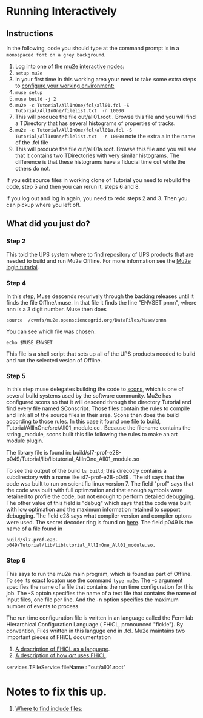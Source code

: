 # Running Interactively

## Instructions

In the following, code you should type at the command prompt is in a ```monospaced font on a grey background```.


1. Log into one of the [mu2e interactive nodes:](https://mu2ewiki.fnal.gov/wiki/ComputingTutorials#Interactive_logins)
1. ```setup mu2e```
1. In your first time in this working area your need to take some extra steps to [configure your working environment:](FirstTime.md)
1. ```muse setup```
1. ```muse build -j 2```
1. ```mu2e -c Tutorial/AllInOne/fcl/all01.fcl -S  Tutorial/AllInOne/filelist.txt  -n 10000```
1. This will produce the file out/all01.root . Browse this file and you will find a TDirectory that has several histograms of properties of tracks.
1. ```mu2e -c Tutorial/AllInOne/fcl/all01a.fcl -S  Tutorial/AllInOne/filelist.txt  -n 10000``` note the extra a in the name of the .fcl file
1. This will produce the file out/all01a.root.  Browse this file and you will see that it contains two TDirectories with very similar histograms.  The difference is that these histograms have a fiducial time cut while the others do not.

If you edit source files in working clone of Tutorial you need to rebuild the code, step 5 and then you can rerun it, steps 6 and 8.

if you log out and log in again, you need to redo steps 2 and 3.  Then you can pickup where you left off.

## What did you just do?

### Step 2

This told the UPS system where to find repository of UPS products that are needed to build and run Mu2e Offline.
For more information see the [Mu2e login tutorial](https://mu2ewiki.fnal.gov/wiki/LoginTutorial#Check_setup_mu2e).


### Step 4
In this step, Muse descends recurively through the backing releases until it finds the file Offlne/.muse.
In that file it finds the line "ENVSET pnnn", where nnn is a 3 digit number.  Muse then does
```
source  /cvmfs/mu2e.opensciencegrid.org/DataFiles/Muse/pnnn
```
You can see which file was chosen:
```
echo $MUSE_ENVSET
```
This file is a shell script that sets up all of the UPS products needed to build and run the selected vesion of Offline.


### Step 5
In this step muse delegates building the code to [scons](https://mu2ewiki.fnal.gov/wiki/Scons), which is one of several build systems used by the software community.
Mu2e has configured scons so that it will descend through the directory Tutorial and find every file named SConscript.  Those files contain the rules to compile
and link all of the source files in their area.  Scons then does the build according to those rules.
In this case it found one file to build, Tutorial/AllInOne/src/All01_module.cc .  Because the filename contains the string _module, scons built this file
following the rules to make an art module plugin.

The library file is found in:
build/sl7-prof-e28-p049/Tutorial/lib/libtutorial_AllInOne_All01_module.so

To see the output of the build ```ls build```; this direcotry contains a subdirectory with a name like sl7-prof-e28-p049 .  The slf says that the code wsa
built to run on scientific linux version 7.  The field "prof" says that the code was built with full optimzation and that enough symbols were retained
to profile the code, but not enough to perform detailed debugging.  The other value of this field is "debug" which says that the code was built with
low optimation and the maximum information retained to support debugging.  The field e28 says what compiler version and compiler optons were used.
The secret decoder ring is found on [here](https://cdcvs.fnal.gov/redmine/projects/cet-is-public/wiki/AboutQualifiers). The field p049 is the
name of a file found in

```
build/sl7-prof-e28-p049/Tutorial/lib/libtutorial_AllInOne_All01_module.so.
```

### Step 6

This says to run the mu2e main program, which is found as part of Offline.  To see its exact locaton use the command ```type mu2e```.
The -c argument specifies the name of a file that contains the run time configuration for this job.  The -S optoin specifies
the name of a text file that contains the name of input files, one file per line.  And the -n option specifies the maximum number
of events to process.

The run time configuration file is written in an language called the Fermilab Hierarchical Configuration Language ( FHiCL, pronounced "fickle").
By convention, Files written in this languge end in .fcl.
Mu2e maintains two important pieces of FHiCL documentation

1. [A description of FHiCL as a language]( https://mu2ewiki.fnal.gov/wiki/FclIntro#HELP.21_What_command_line_options_can_I_give_to_the_mu2e_program.3F).
1. [A description of how *art* uses FHiCL](https://mu2ewiki.fnal.gov/wiki/FclPaths).

services.TFileService.fileName : "out/all01.root"




# Notes to fix this up.

1. [Where to find include files:](https://mu2ewiki.fnal.gov/wiki/IncludeFiles)
